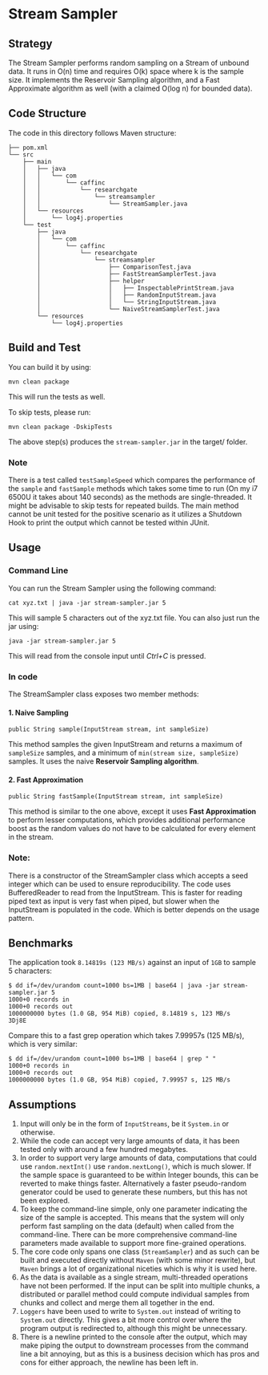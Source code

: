 # Stream Sampler
## Strategy
The Stream Sampler performs random sampling on a Stream of unbound data. It runs in O(n) time and requires O(k) space where k is the sample size. It implements the Reservoir Sampling algorithm, and a Fast Approximate algorithm as well (with a claimed O(log n) for bounded data).

## Code Structure
The code in this directory follows Maven structure:

```
├── pom.xml
└── src
    ├── main
    │   ├── java
    │   │   └── com
    │   │       └── caffinc
    │   │           └── researchgate
    │   │               └── streamsampler
    │   │                   └── StreamSampler.java
    │   └── resources
    │       └── log4j.properties
    └── test
        ├── java
        │   └── com
        │       └── caffinc
        │           └── researchgate
        │               └── streamsampler
        │                   ├── ComparisonTest.java
        │                   ├── FastStreamSamplerTest.java
        │                   ├── helper
        │                   │   ├── InspectablePrintStream.java
        │                   │   ├── RandomInputStream.java
        │                   │   └── StringInputStream.java
        │                   └── NaiveStreamSamplerTest.java
        └── resources
            └── log4j.properties

```

## Build and Test
You can build it by using:
```
mvn clean package
```
This will run the tests as well.

To skip tests, please run:
```
mvn clean package -DskipTests
```

The above step(s) produces the `stream-sampler.jar` in the target/ folder. 

### Note
There is a test called `testSampleSpeed` which compares the performance of the `sample` and `fastSample` methods which takes some time to run (On my i7 6500U it takes about 140 seconds) as the methods are single-threaded. It might be advisable to skip tests for repeated builds.
The main method cannot be unit tested for the positive scenario as it utilizes a Shutdown Hook to print the output which cannot be tested within JUnit.

## Usage

### Command Line
You can run the Stream Sampler using the following command:
```
cat xyz.txt | java -jar stream-sampler.jar 5
```
This will sample 5 characters out of the xyz.txt file.  You can also just run the jar using:
```
java -jar stream-sampler.jar 5
```
This will read from the console input until *Ctrl+C* is pressed.

### In code
The StreamSampler class exposes two member methods:

#### 1. Naive Sampling
```
public String sample(InputStream stream, int sampleSize)
```
This method samples the given InputStream and returns a maximum of `sampleSize` samples, and a minimum of `min(stream size, sampleSize)` samples. It uses the naive **Reservoir Sampling algorithm**.

#### 2. Fast Approximation
```
public String fastSample(InputStream stream, int sampleSize)
```

This method is similar to the one above, except it uses **Fast Approximation** to perform lesser computations, which provides additional performance boost as the random values do not have to be calculated for every element in the stream.

### Note:
There is a constructor of the StreamSampler class which accepts a seed integer which can be used to ensure reproducibility.
The code uses BufferedReader to read from the InputStream. This is faster for reading piped text as input is very fast when piped, but slower when the InputStream is populated in the code. Which is better depends on the usage pattern.

## Benchmarks
The application took `8.14819s (123 MB/s)` against an input of `1GB` to sample 5 characters:

```
$ dd if=/dev/urandom count=1000 bs=1MB | base64 | java -jar stream-sampler.jar 5
1000+0 records in
1000+0 records out
1000000000 bytes (1.0 GB, 954 MiB) copied, 8.14819 s, 123 MB/s
3Dj8E
```

Compare this to a fast grep operation which takes 7.99957s (125 MB/s), which is very similar:
```
$ dd if=/dev/urandom count=1000 bs=1MB | base64 | grep " "
1000+0 records in
1000+0 records out
1000000000 bytes (1.0 GB, 954 MiB) copied, 7.99957 s, 125 MB/s
```

## Assumptions
1. Input will only be in the form of `InputStreams`, be it `System.in` or otherwise.
2. While the code can accept very large amounts of data, it has been tested only with around a few hundred megabytes.
3. In order to support very large amounts of data, computations that could use `random.nextInt()` use `random.nextLong()`, which is much slower. If the sample space is guaranteed to be within Integer bounds, this can be reverted to make things faster. Alternatively a faster pseudo-random generator could be used to generate these numbers, but this has not been explored.
4. To keep the command-line simple, only one parameter indicating the size of the sample is accepted. This means that the system will only perform fast sampling on the data (default) when called from the command-line. There can be more comprehensive command-line parameters made available to support more fine-grained operations.
5. The core code only spans one class (`StreamSampler`) and as such can be built and executed directly without `Maven` (with some minor rewrite), but `Maven` brings a lot of organizational niceties which is why it is used here.
6. As the data is available as a single stream, multi-threaded operations have not been performed. If the input can be split into multiple chunks, a distributed or parallel method could compute individual samples from chunks and collect and merge them all together in the end.
7. `Loggers` have been used to write to `System.out` instead of writing to `System.out` directly. This gives a bit more control over where the program output is redirected to, although this might be unnecessary.
8. There is a newline printed to the console after the output, which may make piping the output to downstream processes from the command line a bit annoying, but as this is a business decision which has pros and cons for either approach, the newline has been left in.
